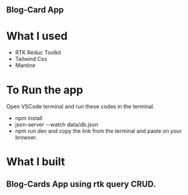 ## Blog-Card App

# What I used

- RTK Reduc Toolkit
- Tailwind Css
- Mantine

# To Run the app

Open VSCode terminal and run these codes in the terminal.

- npm install
- json-server --watch data/db.json
- npm run dev
  and copy the link from the terminal and paste on your browser.

# What I built

## Blog-Cards App using rtk query CRUD.
